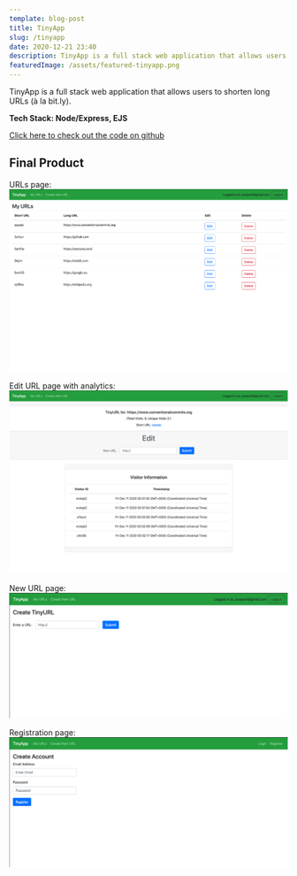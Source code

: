 ```yaml
---
template: blog-post
title: TinyApp
slug: /tinyapp
date: 2020-12-21 23:40
description: TinyApp is a full stack web application that allows users to shorten long URLs (à la bit.ly).
featuredImage: /assets/featured-tinyapp.png
---
```


TinyApp is a full stack web application that allows users to shorten long URLs (à la bit.ly).

<strong>Tech Stack: Node/Express, EJS</strong>

[Click here to check out the code on github](https://github.com/josepwil/tinyapp)

## Final Product

URLs page:
!["Screenshot of URLs page"](https://github.com/josepwil/tinyapp/blob/master/docs/urls-page.png?raw=true)

Edit URL page with analytics:
!["screenshot of edit URL page with analytics"](https://github.com/josepwil/tinyapp/blob/master/docs/edit-url-analytics.png?raw=true)

New URL page:
!["screenshot new URL page"](https://github.com/josepwil/tinyapp/blob/master/docs/new-url-page.png?raw=true)

Registration page:
!["screenshot of registration page"](https://github.com/josepwil/tinyapp/blob/master/docs/registration-page.png?raw=true)
